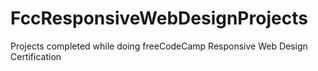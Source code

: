 # FccResponsiveWebDesignProjects
Projects completed while doing freeCodeCamp Responsive Web Design Certification
